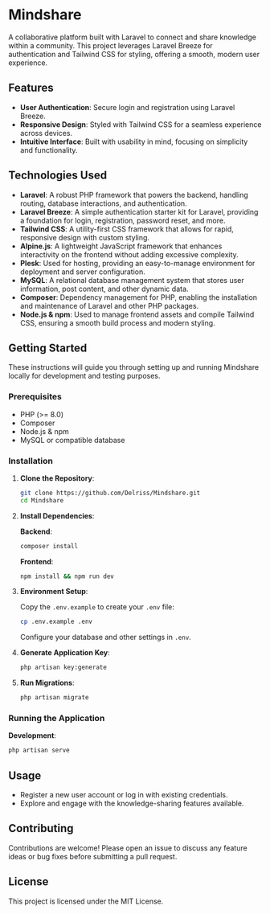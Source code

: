 # Mindshare

A collaborative platform built with Laravel to connect and share knowledge within a community. This project leverages Laravel Breeze for authentication and Tailwind CSS for styling, offering a smooth, modern user experience.

## Features

- **User Authentication**: Secure login and registration using Laravel Breeze.
- **Responsive Design**: Styled with Tailwind CSS for a seamless experience across devices.
- **Intuitive Interface**: Built with usability in mind, focusing on simplicity and functionality.

## Technologies Used

- **Laravel**: A robust PHP framework that powers the backend, handling routing, database interactions, and authentication.
- **Laravel Breeze**: A simple authentication starter kit for Laravel, providing a foundation for login, registration, password reset, and more.
- **Tailwind CSS**: A utility-first CSS framework that allows for rapid, responsive design with custom styling.
- **Alpine.js**: A lightweight JavaScript framework that enhances interactivity on the frontend without adding excessive complexity.
- **Plesk**: Used for hosting, providing an easy-to-manage environment for deployment and server configuration.
- **MySQL**: A relational database management system that stores user information, post content, and other dynamic data.
- **Composer**: Dependency management for PHP, enabling the installation and maintenance of Laravel and other PHP packages.
- **Node.js & npm**: Used to manage frontend assets and compile Tailwind CSS, ensuring a smooth build process and modern styling.

## Getting Started

These instructions will guide you through setting up and running Mindshare locally for development and testing purposes.

### Prerequisites

- PHP (>= 8.0)
- Composer
- Node.js & npm
- MySQL or compatible database

### Installation

1. **Clone the Repository**:
    ```bash
    git clone https://github.com/Delriss/Mindshare.git
    cd Mindshare
    ```

2. **Install Dependencies**:

    **Backend**:
    ```bash
    composer install
    ```

    **Frontend**:
    ```bash
    npm install && npm run dev
    ```

3. **Environment Setup**:

    Copy the `.env.example` to create your `.env` file:
    ```bash
    cp .env.example .env
    ```

    Configure your database and other settings in `.env`.

4. **Generate Application Key**:
    ```bash
    php artisan key:generate
    ```

5. **Run Migrations**:
    ```bash
    php artisan migrate
    ```

### Running the Application

**Development**:
```bash
php artisan serve
```

## Usage

- Register a new user account or log in with existing credentials.
- Explore and engage with the knowledge-sharing features available.

## Contributing

Contributions are welcome! Please open an issue to discuss any feature ideas or bug fixes before submitting a pull request.

## License

This project is licensed under the MIT License.